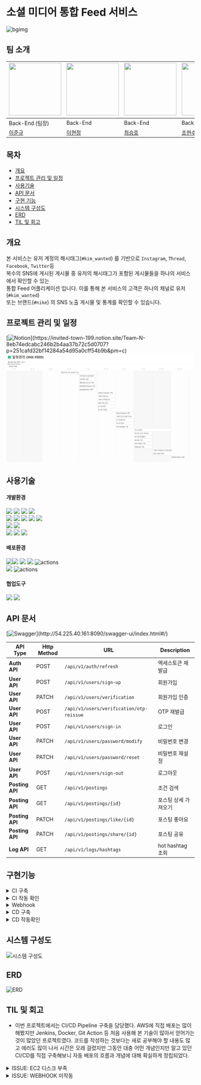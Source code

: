 # 소셜 미디어 통합 Feed 서비스
![bgimg](https://drive.google.com/uc?export=view&id=1FPwKX0OXlH0NaelkLNx1JYn764DUZpFr)
## 팀 소개
<div align="center">

| <img src="https://drive.google.com/uc?export=view&id=1zV9DywkNWbgT5dJIuMNNHMfft0GnkoDU" width="140" height="140"> | <img src="https://drive.google.com/uc?export=view&id=1xZq17TkXxbKIMou_1N8HI5jJ1hGuKmD4" width="140" height="140"> | <img src="https://drive.google.com/uc?export=view&id=1W6rZe96xwdXJeNULFtXOm8Iip6tzN0B6" width="140" height="140"> | <img src="https://drive.google.com/uc?export=view&id=1fBa0aPyXRkrijdG6o3RQcj5ahm_dSktb" width="140" height="140"> |  
|------------------------------------------------------------------------------------------------------------------|-----------------------------------------------------------------------------------------------------------------|-------------------------------------------------------------------------------------------------------------------------------------------|-----------------------------------------------------------------------------------------------------------------|  
| Back-End (팀장)                                                                                                    | Back-End                                                                                                        | Back-End                                                                                                                                  | Back-End                                                                                                        |                                                                                                 |
| [이준규](https://github.com/junkyu92)                                                                               | [이현정](https://github.com/12hyeon)                                                                               | [최승호](https://github.com/madst0614)                                                                                                    | [조현수](https://github.com/HyunsooZo)                                                                            |

</div>

## 목차
- [개요](#개요)
- [프로젝트 관리 및 일정](#프로젝트-관리-및-일정)
- [사용기술](#사용기술)
- [API 문서](#API-문서)
- [구현 기능](#구현기능)
- [시스템 구성도](#시스템-구성도)
- [ERD](#ERD)
- [TIL 및 회고](#프로젝트-관리-및-회고)


## 개요

본 서비스는 유저 계정의 해시태그(`#kim_wanted`) 를 기반으로 `Instagram`, `Thread`, `Facebook`, `Twitter`등 <br>
복수의 SNS에 게시된 게시물 중 유저의 해시태그가 포함된 게시물들을 하나의 서비스에서 확인할 수 있는  <br>
통합 Feed 어플리케이션 입니다. 이를 통해 본 서비스의 고객은 하나의 채널로 유저(`#kim_wanted`) <br>
또는 브랜드(`#nike`) 의 SNS 노출 게시물 및 통계를 확인할 수 있습니다.
<br/>


## 프로젝트 관리 및 일정
[![Notion](https://img.shields.io/badge/Notion_문서로_확인하기_(클릭!)-%23000000.svg?style=for-the-badge&logo=notion&logoColor=white)](https://invited-town-199.notion.site/Team-N-8eb74edcabc246b2b4aa37b72c5d0707?p=251cafd32bf14284a54d95a0cff54b9b&pm=c)
![schedule.png](./readme_source/schedule.png)

## 사용기술

#### 개발환경
<img src="https://img.shields.io/badge/java-007396?&logo=java&logoColor=white"> <img src="https://img.shields.io/badge/spring-6DB33F?&logo=spring&logoColor=white"> <img src="https://img.shields.io/badge/Spring boot-6DB33F?&logo=Spring boot&logoColor=white"> <img src="https://img.shields.io/badge/gradle-02303A?&logo=gradle&logoColor=white">
<br>
<img src="https://img.shields.io/badge/MariaDB-003545?&logo=mariaDB&logoColor=white"> <img src="https://img.shields.io/badge/redis-DC382D?&logo=redis&logoColor=white"> <img src="https://img.shields.io/badge/Spring JPA-6DB33F?&logo=Spring JPA&logoColor=white"> <img src="https://img.shields.io/badge/querydsl-2599ED?&logo=querydsl&logoColor=white">  <img src="https://img.shields.io/badge/SMTP-CC0000?&logo=Gmail&logoColor=white">
<br>
<img src="https://img.shields.io/badge/AssertJ-25A162?&logo=AssertJ&logoColor=white"> <img src="https://img.shields.io/badge/Mockito-008D62?&logo=Mockito&logoColor=white">
<br>
<img src="https://img.shields.io/badge/intellijidea-000000?&logo=intellijidea&logoColor=white"> <img src="https://img.shields.io/badge/postman-FF6C37?&logo=postman&logoColor=white"> <img src="https://img.shields.io/badge/swagger-85EA2D?&logo=swagger&logoColor=white">

#### 배포환경
<image src="https://img.shields.io/badge/Docker-2496ED?&logo=Docker&logoColor=white"><img src="https://img.shields.io/badge/aws-232F3E?&logo=amazonaws&logoColor=white"> <img src="https://img.shields.io/badge/ec2-FF9900?&logo=amazonec2&logoColor=white"> <img src="https://img.shields.io/badge/rds-527FFF?&logo=amazonrds&logoColor=white"> <img src="https://img.shields.io/badge/ElasticCache-201d90?&logo=amazonelasticcache&logoColor=white" alt="actions">
<br>
<img src="https://img.shields.io/badge/github-181717?&logo=github&logoColor=white"> <img src="https://img.shields.io/badge/Jenkins-2088FF?&logo=Jenkins&logoColor=white" alt="actions">

#### 협업도구
<img src="https://img.shields.io/badge/discord-4A154B?&logo=discord&logoColor=white"> <img src="https://img.shields.io/badge/notion-000000?&logo=notion&logoColor=white">
<br/>

## API 문서
[![Swagger](https://img.shields.io/badge/swagger_문서로_확인하기_(클릭!)-85EA2D?&logo=swagger&logoColor=white)](http://54.225.40.161:8090/swagger-ui/index.html#/)


| API Type | Http Method| URL                         | Description    |
|----------|-------------|-----------------------------|----------------|
| **Auth API** | POST | `/api/v1/auth/refresh`                   | 엑세스토큰 재발급      | 
| **User API**| POST | `/api/v1/users/sign-up`                  | 회원가입           |
| **User API**| PATCH | `/api/v1/users/verification`             | 회원가입 인증        |
| **User API**| POST | `/api/v1/users/verification/otp-reissue` | OTP 재발급        |
| **User API**| POST | `/api/v1/users/sign-in`                  | 로그인            |
| **User API**| PATCH | `/api/v1/users/password/modify`          | 비밀번호 변경        |
| **User API**| PATCH | `/api/v1/users/password/reset`           | 비밀번호 재설정       |
| **User API**| POST | `/api/v1/users/sign-out`                 | 로그아웃           |
| **Posting API**| GET | `/api/v1/postings`                       | 조건 검색          |
| **Posting API**| GET | `/api/v1/postings/{id}`                  | 포스팅 상세 가져오기    |
| **Posting API**| PATCH | `/api/v1/postings/like/{id}`             | 포스팅 좋아요        |
| **Posting API**| PATCH | `/api/v1/postings/share/{id}`            | 포스팅 공유         |
| **Log API**| GET | `/api/v1/logs/hashtags`                  | hot hashtag 조회 |


## 구현기능

<details>
  <summary>CI 구축</summary>

- **구현 기능** <br>
    - Github Actions를 통해 PR생성시 빌드, 테스트 자동화

- **구현 방법**<br>
    ```
    name: Java CI with Gradle

    #main, dev 브랜치에 push, pull_request시 작동
    on:
    push:
    branches:
    - main
      - dev
      pull_request:
      branches:
      - main
      - dev
    
    jobs:
    build:
    runs-on: ubuntu-latest
    #체크아웃 & secrets에 등록해놓은 설정파일을 빌드시 사용할 수 있게 복사
    steps:
    - uses: actions/checkout@v3
      - run: mkdir ./src/main/resources
      - run: touch ./src/main/resources/application.yml
      - run: echo "${{secrets.APPLICATION}}" > ./src/main/resources/application.yml
    
          - name: Set up JDK 11
            uses: actions/setup-java@v3
            with:
              java-version: '11'
              distribution: 'temurin'
            
              #gradle빌드 권한
          - name: Make gradlew executable
            run: chmod +x ./gradlew
          
              #빌드
          - name: Build with Gradle
            uses: gradle/gradle-build-action@bd5760595778326ba7f1441bcf7e88b49de61a25 # v2.6.0
            with:
              arguments: build
    
              #빌드 실패 시 comment등록, pr closed
              #if: ${{ failure() }} 를 사용하면 직전 스크립트가 실패 시 작동한다.
          - name: If build fail
            if: ${{ failure() }}
            uses: actions/github-script@v6
            with:
              github-token: ${{ github.token }}
              script: |
                const pull_number = ${{ github.event.pull_request.number }}
                const updated_title = `[BUILD FAIL] ${{ github.event.pull_request.title }}`
                await github.rest.pulls.createReview({
                  owner: context.repo.owner,
                  repo: context.repo.repo,
                  pull_number: pull_number,
                  body: '빌드에 실패했습니다.',
                  event: 'REQUEST_CHANGES'
                })
                await github.rest.pulls.update({
                  owner: context.repo.owner,
                  repo: context.repo.repo,
                  pull_number: pull_number,
                  title: updated_title,
                  state: 'closed'
                })
    ```
</details>

<details>
  <summary>CI 작동 확인</summary>

![ci.png](readme_source/ci.png)
</details>

<details>
  <summary>Webhook</summary>

- **구현 기능** <br>
    - Github push시 Webhook작동

- **구현 방법**<br>
  ![image](https://images-ext-1.discordapp.net/external/-ocE9N4j4sT8LGgyOQMnI_YlZzqfa8stQdHk-CCYuOM/https/github.com/7th-wanted-pre-onboarding-teamN/sns-feed/assets/86291408/7ea4fccf-5dc3-4396-b86c-075b48107bb9?width=1086&height=1056)
</details>

<details>
  <summary>CD 구축</summary>

- **구현 기능** <br>
    - Jenkins에서 Webhook을 받아서 main branch일 경우 배포

- **구현 방법**<br>
    - generic webhook trigger 플러그인 사용

      ![image](https://images-ext-2.discordapp.net/external/Task9kTlYJSlh_a_mNV2nvNy2rZXKdt5xoYmzH0f2x8/https/github.com/7th-wanted-pre-onboarding-teamN/sns-feed/assets/86291408/9d24d542-9890-444b-82f6-3b7713eb654a?width=530&height=474)

    - 위 설정을 통해 main branch일 경우 pipeline script 실행

      ![image](https://images-ext-1.discordapp.net/external/XL2q0OO6g1QNTcUUGPyZ77zMCAdGUc6KJ-Z7mglbWcQ/https/github.com/7th-wanted-pre-onboarding-teamN/sns-feed/assets/86291408/5de286e7-05ad-4563-b773-ae615b0030af?width=614&height=542)

      ![image](https://images-ext-1.discordapp.net/external/lXYOEDnrmnSxfRpyV6Dg66LeFHO3SWG9YFk-sb_o0Fw/https/github.com/7th-wanted-pre-onboarding-teamN/sns-feed/assets/86291408/f9ec8584-c212-4f34-bbc3-5fbd90a35a36?width=726&height=1056)

</details>

<details>
  <summary>CD 작동확인</summary>

![cd1.png](readme_source/cd1.png)
![cd2.png](readme_source/cd2.png)
</details>

## 시스템 구성도
![시스템 구성도](https://drive.google.com/uc?export=view&id=1k0sQtQ5S5BhZoroljc43S4tmxW5yyacz)

## ERD
![ERD](https://drive.google.com/uc?export=view&id=1aYq6CCC___1LNizJXIKTGTxxJM5qBSEI)

## TIL 및 회고
- 이번 프로젝트에서는 CI/CD Pipeline 구축을 담당했다. 
AWS에 직접 배포는 많이 해봤지만 Jenkins, Docker, Git Action 등 처음 사용해 본 기술이 많아서 얻어가는 것이 많았던 프로젝트였다.
코드를 작성하는 것보다는 새로 공부해야 할 내용도 많고 에러도 많이 나서 시간은 오래 걸렸지만 
그동안 대충 어떤 개념인지만 알고 있던 CI/CD를 직접 구축해보니 자동 배포의 흐름과 개념에 대해 확실하게 정립되었다. 

<details>
  <summary>ISSUE: EC2 디스크 부족</summary>

- 젠킨스 파이프라인 구성 후 젠킨스가 작동을 안하는 현상이 발생했다.
- 원인
  - 젠킨스 파이프라인에서 빌드의 반복으로 도커 이미지 빌드시 생성되는 임시파일들이 누적되어 용량부족
- 해결 방법
  - 도커 이미지 빌드시 생성되는 임시파일들을 삭제하는 명령어
  - sudo docker system prune -a -f
  - 해당 명령어를 pipeline에 넣어서 배포할 때마다 이전 임시파일들을 삭제하도록 했다.

</details>

<details>
  <summary>ISSUE: WEBHOOK 미작동</summary>

- 젠킨스에서 Generic Webhook Trigger 플러그인을 사용할 때 json에서 데이터를 받아서 사용하도록 설정을 했는데 
웹 훅이 제대로 작동하지 않았다.
- 원인
  - Generic Webhook Trigger 플러그인에서 pull_request.merged가 true일 때 작동하도록 설정했는데 Github Webhook
  Log를 확인해보니 해당 부분을 찾을 수 없었다.
  - ![issue1.png](readme_source/issue1.png)

- 해결 방법
  - 깃허브 웹훅 설정에서 pull request를 제거하고 main브랜치에 push될 때만 작동하도록 설정을 변경하였다.
  - 깃허브 로그에서 보내는 json을 확인하여 변수설정 수정 (push -> webhook -> main branch일 경우 배포)
  - ![issue2.png](readme_source/issue2.png)
</details>


